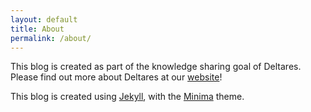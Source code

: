 ```yaml
---
layout: default
title: About
permalink: /about/
---
```

This blog is created as part of the knowledge sharing goal of Deltares. Please find out more about Deltares at our [website](https://www.deltares.nl/)!

This blog is created using [Jekyll](https://github.com/jekyll), with the [Minima](https://github.com/jekyll/minima) theme.


